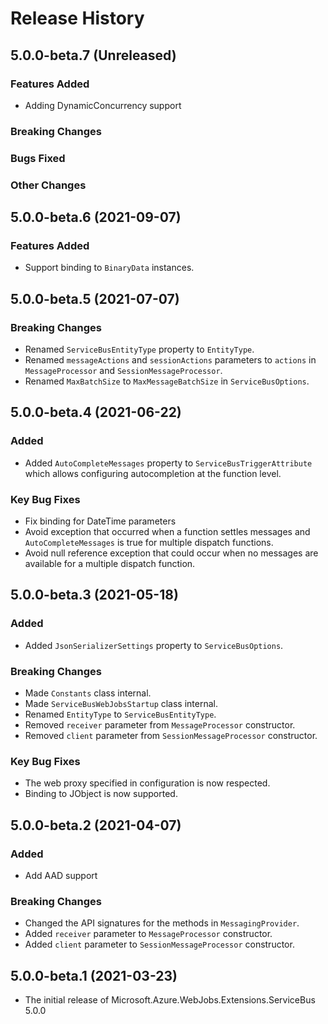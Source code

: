 # Release History

## 5.0.0-beta.7 (Unreleased)

### Features Added
- Adding DynamicConcurrency support

### Breaking Changes

### Bugs Fixed

### Other Changes

## 5.0.0-beta.6 (2021-09-07)

### Features Added
- Support binding to `BinaryData` instances.

## 5.0.0-beta.5 (2021-07-07)

### Breaking Changes
- Renamed `ServiceBusEntityType` property to `EntityType`.
- Renamed `messageActions` and `sessionActions` parameters to `actions` in `MessageProcessor` and `SessionMessageProcessor`.
- Renamed `MaxBatchSize` to `MaxMessageBatchSize` in `ServiceBusOptions`.

## 5.0.0-beta.4 (2021-06-22)

### Added
- Added `AutoCompleteMessages` property to `ServiceBusTriggerAttribute` which allows configuring autocompletion at the function level.

### Key Bug Fixes
- Fix binding for DateTime parameters
- Avoid exception that occurred when a function settles messages and `AutoCompleteMessages` is true for multiple dispatch functions.
- Avoid null reference exception that could occur when no messages are available for a multiple dispatch function.

## 5.0.0-beta.3 (2021-05-18)

### Added
- Added `JsonSerializerSettings` property to `ServiceBusOptions`.

### Breaking Changes
- Made `Constants` class internal.
- Made `ServiceBusWebJobsStartup` class internal.
- Renamed `EntityType` to `ServiceBusEntityType`.
- Removed `receiver` parameter from `MessageProcessor` constructor.
- Removed `client` parameter from `SessionMessageProcessor` constructor.

### Key Bug Fixes
- The web proxy specified in configuration is now respected.
- Binding to JObject is now supported.

## 5.0.0-beta.2 (2021-04-07)

### Added
- Add AAD support

### Breaking Changes
- Changed the API signatures for the methods in `MessagingProvider`.
- Added `receiver` parameter to `MessageProcessor` constructor.
- Added `client` parameter to `SessionMessageProcessor` constructor.

## 5.0.0-beta.1 (2021-03-23)

- The initial release of Microsoft.Azure.WebJobs.Extensions.ServiceBus 5.0.0
